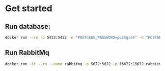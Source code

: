 # Get started

## Run database:

```bash
docker run --rm -p 5433:5432 -e "POSTGRES_PASSWORD=postgres" -e "POSTGRES_DB=dfs_storage" --name pg_storage postgres:latest
```

## Run RabbitMq

```bash
docker run -it --rm --name rabbitmq -p 5672:5672 -p 15672:15672 rabbitmq:3.10-management
```
